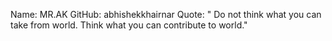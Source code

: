 Name: MR.AK
GitHub: abhishekkhairnar
Quote:  " Do not think what you can take from world.
        Think what you can contribute to world."